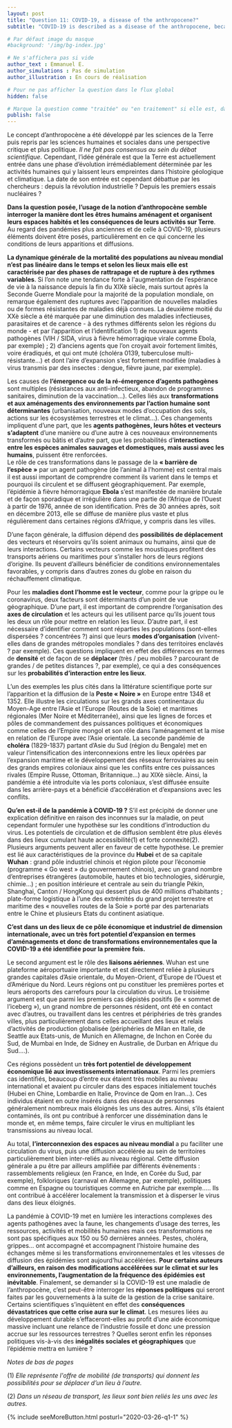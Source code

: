 ```yaml
---
layout: post
title: "Question 11: COVID-19, a disease of the anthropocene?"
subtitle: "COVID-19 is described as a disease of the anthropocene, because its spread is linked to the way humans inhabit and utilise the Earth."

# Par défaut image du masque
#background: '/img/bg-index.jpg'

# Ne s'affichera pas si vide
author_text : Emmanuel E.
author_simulations : Pas de simulation
author_illustration : En cours de réalisation

# Pour ne pas afficher la question dans le flux global
hidden: false

# Marque la question comme "traitée" ou "en traitement" si elle est, dans cette ordre, publiée ou non
publish: false
---
```


Le concept d’anthropocène a été développé par les sciences de la Terre puis repris par les sciences humaines et sociales dans une perspective critique et plus politique. *Il ne fait pas consensus au sein du débat scientifique.* Cependant, l’idée générale est que la Terre est actuellement entrée dans une phase d’évolution irrémédiablement déterminée par les activités humaines qui y laissent leurs empreintes dans l’histoire géologique et climatique. La date de son entrée est cependant débattue par les chercheurs : depuis la révolution industrielle ? Depuis les premiers essais nucléaires ? 

**Dans la question posée, l’usage de la notion d’anthropocène semble interroger la manière dont les êtres humains aménagent et organisent leurs espaces habités et les conséquences de leurs activités sur Terre**. Au regard des pandémies plus anciennes et de celle à COVID-19, plusieurs éléments doivent être posés, particulièrement en ce qui concerne les conditions de leurs apparitions et diffusions.
	
**La dynamique générale de la mortalité des populations au niveau mondial n’est pas linéaire dans le temps et selon les lieux mais elle est caractérisée par des phases de rattrapage et de rupture à des rythmes variables**. Si l’on note une tendance forte à l'augmentation de l’espérance de vie à la naissance depuis la fin du XIXè siècle, mais surtout après la Seconde Guerre Mondiale pour la majorité de la population mondiale, on remarque également des ruptures avec l’apparition de nouvelles maladies ou de formes résistantes de maladies déjà connues. 
La deuxième moitié du XXè siècle a été marquée par une diminution des maladies infectieuses, parasitaires et de carence  - à des rythmes différents selon les régions du monde - et par l’apparition et l’identification 1) de nouveaux agents pathogènes (VIH / SIDA, virus à fièvre hémorragique virale comme Ebola, par exemple) ;  2) d’anciens agents que l’on croyait avoir fortement limités, voire éradiqués, et qui ont muté (choléra 0139, tuberculose multi-résistante…) et dont l’aire d’expansion s’est fortement modifiée (maladies à virus transmis par des insectes : dengue, fièvre jaune, par exemple). 
	
Les causes de **l’émergence ou de la ré-émergence d’agents pathogènes** sont multiples (résistances aux anti-infectieux, abandon de programmes sanitaires, diminution de la vaccination…). Celles liés aux **transformations et aux aménagements des environnements par l’action humaine sont déterminantes** (urbanisation, nouveaux modes d’occupation des sols, actions sur les écosystèmes terrestres et le climat…). 
Ces changements impliquent d’une part, que les **agents pathogènes, leurs hôtes et vecteurs s’adaptent** d’une manière ou d’une autre à ces nouveaux environnements transformés ou bâtis et d’autre part, que les probabilités d’**interactions entre les espèces animales sauvages et domestiques, mais aussi avec les humains**, puissent être renforcées.  
Le rôle de ces transformations dans le passage de la **« barrière de l’espèce »** par un agent pathogène (de l’animal à l’homme) est central mais il est aussi important de comprendre comment ils varient dans le temps et pourquoi ils circulent et se diffusent géographiquement. Par exemple, l’épidémie à fièvre hémorragique **Ebola** s’est manifestée de manière brutale et de façon sporadique et irrégulière dans une partie de l’Afrique de l’Ouest à partir de 1976, année de son identification. Près de 30 années après, soit en décembre 2013, elle se diffuse de manière plus vaste et plus régulièrement dans certaines régions d’Afrique, y compris dans les villes. 
	
D’une façon générale, la diffusion dépend des **possibilités de déplacement** des vecteurs et réservoirs qu’ils soient animaux ou humains, ainsi que de leurs interactions. Certains vecteurs comme les moustiques profitent des transports aériens ou maritimes pour s’installer hors de leurs régions d’origine. Ils peuvent d’ailleurs bénéficier de conditions environnementales favorables, y compris dans d’autres zones du globe en raison du réchauffement climatique. 

Pour les **maladies dont l’homme est le vecteur**, comme pour la grippe ou le coronavirus, deux facteurs sont déterminants d’un point de vue géographique. 
D’une part, il est important de comprendre l’organisation des **axes de circulation** et les acteurs qui les utilisent parce qu’ils jouent tous les deux un rôle pour mettre en relation les lieux. 
D’autre part, il est nécessaire d’identifier comment sont réparties les populations (sont-elles dispersées ? concentrées ?) ainsi que leurs **modes d’organisation** (vivent-elles dans de grandes métropoles mondiales ? dans des territoires enclavés ? par exemple). Ces questions impliquent en effet des différences en termes de **densité** et de façon de se **déplacer** (très / peu mobiles ? parcourant de grandes / de petites distances ?, par exemple), ce qui a des conséquences sur les **probabilités d’interaction entre les lieux**.  

L’un des exemples les plus cités dans la littérature scientifique porte sur l’apparition et la diffusion de la **Peste « Noire »** en Europe entre 1348 et 1352. Elle illustre les circulations sur les grands axes continentaux du Moyen-Age entre l’Asie et l’Europe (Routes de la Soie) et maritimes régionales (Mer Noire et Méditerranée), ainsi que les lignes de forces et pôles de commandement des puissances politiques et économiques comme celles de l’Empire mongol et son rôle dans l’aménagement et la mise en relation de l’Europe avec l’Asie orientale. La seconde pandémie de **choléra** (1829-1837) partant d’Asie du Sud (région du Bengale) met en valeur l’intensification des interconnexions entre les lieux opérées par l’expansion maritime et le développement des réseaux ferroviaires au sein des grands empires coloniaux ainsi que les conflits entre ces puissances rivales (Empire Russe, Ottoman, Britannique…) au XIXè siècle. Ainsi, la pandémie a été introduite via les ports coloniaux, s’est diffusée ensuite dans les arrière-pays et a bénéficié d’accélération et d’expansions avec les conflits.
	
**Qu’en est-il de la pandémie à COVID-19 ?** S’il est précipité de donner une explication définitive en raison des inconnues sur la maladie, on peut cependant formuler une hypothèse sur les conditions d’introduction du virus. Les potentiels de circulation et de diffusion semblent être plus élevés dans des lieux cumulant haute accessibilité(1) et forte connexité(2). Plusieurs arguments peuvent aller en faveur de cette hypothèse. 
Le premier est lié aux caractéristiques de la province du **Hubei** et de sa capitale **Wuhan** : grand pôle industriel chinois et région pilote pour l’économie  (programme « Go west » du gouvernement chinois), avec un grand nombre d’entreprises étrangères (automobile, hautes et bio technologies, sidérurgie, chimie…) ; en position intérieure et centrale au sein du triangle Pékin, Shanghai, Canton / HongKong qui dessert plus de 400 millions d’habitants ; plate-forme logistique à l’une des extrémités du grand projet terrestre et maritime des « nouvelles routes de la Soie » porté par des partenariats entre le Chine et plusieurs Etats du continent asiatique. 

**C’est dans un des lieux de ce pôle économique et industriel de dimension internationale, avec un très fort potentiel d’expansion en termes d’aménagements et donc de transformations environnementales que la COVID-19 a été identifiée pour la première fois.**

Le second argument est le rôle des **liaisons aériennes**. Wuhan est une plateforme aéroportuaire importante et est directement reliée à plusieurs grandes capitales d’Asie orientale, du Moyen-Orient, d’Europe de l’Ouest et d’Amérique du Nord. Leurs régions ont pu constituer les premières portes et leurs aéroports des carrefours pour la circulation du virus. Le troisième argument est que parmi les premiers cas dépistés positifs (le « sommet de l’iceberg »), un grand nombre de personnes résident, ont été en contact avec d’autres, ou travaillent dans les centres et périphéries de très grandes villes, plus particulièrement dans celles accueillant des lieux et relais d’activités de production globalisée (périphéries de Milan en Italie, de Seattle aux Etats-unis, de Munich en Allemagne, de Inchon en Corée du Sud, de Mumbai en Inde, de Sidney en Australie, de Durban en Afrique du Sud….).

Ces régions possèdent un **très fort potentiel de développement économique lié aux investissements internationaux**. Parmi les premiers cas identifiés, beaucoup d’entre eux étaient très mobiles au niveau international et avaient pu circuler dans des espaces initialement touchés (Hubei en Chine, Lombardie en Italie, Province de Qom en Iran…). Ces individus étaient en outre insérés dans des réseaux de personnes généralement nombreux mais éloignés les uns des autres. Ainsi, s’ils étaient contaminés, ils ont pu contribué à renforcer une dissémination dans le monde et, en même temps, faire circuler le virus en multipliant les transmissions au niveau local.

Au total, **l’interconnexion des espaces au niveau mondial** a pu faciliter une circulation du virus, puis une diffusion accélérée au sein de territoires particulièrement bien inter-reliés au niveau régional. Cette diffusion générale a pu être par ailleurs amplifiée par différents évènements : rassemblements religieux (en France, en Inde,  en Corée du Sud, par exemple), folkloriques (carnaval en Allemagne, par exemple), politiques comme en Espagne ou touristiques comme en Autriche par exemple….. Ils ont contribué à accélérer localement la transmission et à disperser le virus dans des lieux éloignés.

La pandémie à COVID-19 met en lumière les interactions complexes des agents pathogènes avec la faune, les changements d’usage des terres, les ressources, activités et mobilités humaines mais ces transformations ne sont pas spécifiques aux 150 ou 50 dernières années. Pestes, choléra, grippes… ont accompagné et accompagnent l’histoire humaine des échanges même si les transformations environnementales et les vitesses de diffusion des épidémies sont aujourd’hui accélérées. **Pour certains auteurs d’ailleurs, en raison des modifications accélérées sur le climat et sur les environnements, l’augmentation de la fréquence des épidémies est inévitable**. 
Finalement, se demander si la COVID-19 est une maladie de l’anthropocène, c’est peut-être interroger les **réponses politiques** qui seront faites par les gouvernements à la suite de la gestion de la crise sanitaire. Certains scientifiques s’inquiètent en effet des **conséquences dévastatrices que cette crise aura sur le climat**. Les mesures liées au développement durable s’effaceront-elles au profit d’une aide économique massive incluant une relance de l’industrie fossile et donc une pression accrue sur les ressources terrestres ? Quelles seront enfin les réponses politiques vis-à-vis des **inégalités sociales et géographiques** que l’épidémie mettra en lumière ?

*Notes de bas de pages*

(1) *Elle représente l'offre de mobilité (de transports) qui donnent les possibilités pour se déplacer d’un lieu à l’autre.*

(2) *Dans un réseau de transport, les lieux sont bien reliés les uns avec les autres.*


{% include seeMoreButton.html posturl="2020-03-26-q1-1" %}
